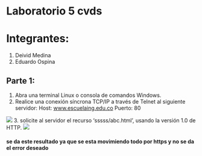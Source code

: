 # Laboratorio 5 cvds

# Integrantes:
1. Deivid Medina
2. Eduardo Ospina

## Parte 1:

1. Abra una terminal Linux o consola de comandos Windows.
2. Realice una conexión síncrona TCP/IP a través de Telnet al siguiente servidor: 
    Host: www.escuelaing.edu.co
    Puerto: 80


![](https://i.postimg.cc/8z9YfJH9/indexlab51.jpg)
3. solicite al servidor el recurso ‘sssss/abc.html’, usando la versión 1.0 de HTTP.
![](https://i.postimg.cc/SK9v6S1s/lab52.jpg)
#### se da este resultado ya que se esta movimiendo todo por https y no se da el error deseado